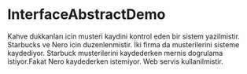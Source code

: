 # InterfaceAbstractDemo
Kahve dukkanları icin musteri kaydini kontrol eden bir sistem yazilmistir.
Starbucks ve Nero icin duzenlenmistir.
İki firma da musterilerini sisteme kaydediyor.
Starbuck musterilerini kaydederken mernis dogrulama istiyor.Fakat Nero kaydederken istemiyor.
Web servis kullanilmistir.
